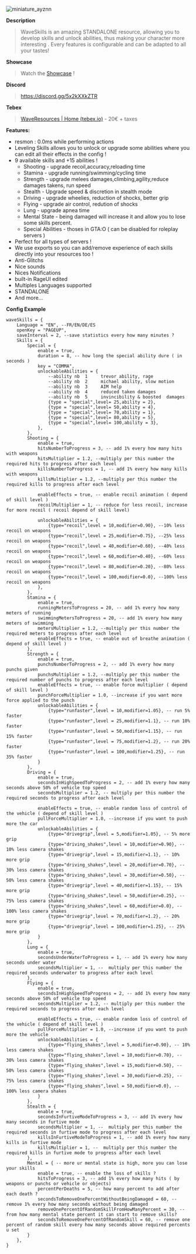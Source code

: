 ![miniature_ayznn](https://user-images.githubusercontent.com/67419505/148667736-3b8b80f1-a9ef-4bf8-a9e3-263ebfe68a5f.png)

**Description**
> WaveSkills is an amazing STANDALONE resource, allowing you to develop skills and unlock abilities, thus making your character more interesting .
> Every features is configurable and can be adapted to all your tastes!

**Showcase**
> Watch the [Showcase](https://www.youtube.com/watch?v=cDjsxFXmKg0) !

**Discord**
> https://discord.gg/5x2kXXkZTR

**Tebex**
> [WaveResources | Home (tebex.io)](https://waveresources.tebex.io/category/resources) - 20€ + taxes

**Features:**

* resmon : 0.0ms while performing actions
* Leveling Skills allows you to unlock or upgrade some abilities where you can edit all their effects in the config !
* 9  available skills and +15 abilities !
  * Shooting - upgrade recoil,accuracy,reloading time
  * Stamina - upgrade running/swimming/cycling time
  * Strength - upgrade melees damages,climbing,agility,reduce damages takens, run speed
  * Stealth - Upgrade speed & discretion in stealth mode
  * Driving - upgrade wheelies, reduction of shocks, better grip
  * Flying - upgrade air control, redution of shocks
  * Lung  - upgrade apnea time
  * Mental State  - being damaged will increase it and allow you to lose some skills percent.
  * Special Abilities - thoses in GTA:O ( can be disabled for roleplay  servers )
* Perfect for all types of servers ! 
* We use exports so you can add/remove experience of each skills directly into your resources too !
* Anti-Glitchs
* Nice sounds
* Nices Notifications
* built-in RageUI edited
* Multiples Languages supported
* STANDALONE
* And more...

**Config Example**
```
waveSkills = {
    Language = "EN", --FR/EN/DE/ES
    openKey = "PAGEUP",
    saveInterval = 2, --save statistics every how many minutes ?
    Skills = {
        Special = {
            enable = true,
            duration = 8, -- how long the special ability dure ( in seconds )
            key = "COMMA",
            unlockableAbilities = {
                --ability nb  1     trevor ability, rage
                --ability nb  2     michael ability, slow motion
                --ability nb  3     AIM help
                --ability nb  4     reduced taken damages
                --ability nb  5     invincibility & boosted  damages
                {type = "special",level= 25,ability = 2},
                {type = "special",level= 50,ability = 4},
                {type = "special",level= 70,ability = 1},
                {type = "special",level= 80,ability = 5},
                {type = "special",level= 100,ability = 3},
            },
        },
        Shooting = {
            enable = true,
            hitsNumberToProgress = 3, -- add 1% every how many hits with weapons
            hitsMultiplier = 1.2, --multiply per this number the required hits to progress after each level
            killsNumberToProgress = 1, -- add 1% every how many kills with weapons
            killsMultiplier = 1.2, --multiply per this number the required kills to progress after each level

            enableEffects = true, -- enable recoil animation ( depend of skill level )
            recoilMultiplier = 1, -- reduce for less recoil, increase for more recoil ( recoil depend of skill level)

            unlockableAbilities = {
                {type="recoil",level = 10,modifier=0.90}, --10% less recoil on weapons
                {type="recoil",level = 25,modifier=0.75}, --25% less recoil on weapons
                {type="recoil",level = 40,modifier=0.60}, --40% less recoil on weapons
                {type="recoil",level = 60,modifier=0.40}, --60% less recoil on weapons
                {type="recoil",level = 80,modifier=0.20}, --80% less recoil on weapons
                {type="recoil",level = 100,modifier=0.0}, --100% less recoil on weapons
            },
        },
        Stamina = {
            enable = true,
            runningMetersToProgress = 20, -- add 1% every how many meters of running
            swimmingMetersToProgress = 20, -- add 1% every how many meters of swimming
            metersMultiplier = 1.2, --multiply per this number the required meters to progress after each level
            enableEffects = true, -- enable out of breathe animation ( depend of skill level )
        },
        Strength = {
            enable = true,
            punchsNumberToProgress = 2, -- add 1% every how many punchs given
            punchsMultiplier = 1.2, --multiply per this number the required number of punchs to progress after each level
            enableEffects = true, -- enable force multiplier ( depend of skill level )
            punchForceMultiplier = 1.0, --increase if you want more force applied to the punch
            unlockableAbilities = {
                {type="runfaster",level = 10,modifier=1.05}, -- run 5% faster
                {type="runfaster",level = 25,modifier=1.1}, -- run 10% faster
                {type="runfaster",level = 50,modifier=1.15}, -- run 15% faster
                {type="runfaster",level = 75,modifier=1.2}, -- run 20% faster
                {type="runfaster",level = 100,modifier=1.25}, -- run 35% faster
            }
        },
        Driving = {
            enable = true,
            secondsInHighSpeedToProgress = 2, -- add 1% every how many seconds above 50% of vehicle top speed
            secondsMultiplier = 1.2, -- multiply per this number the required seconds to progress after each level

            enableEffects = true, -- enable random loss of control of the vehicle ( depend of skill level )
            pullForceMultiplier = 1.0, --increase if you want to push more the car 
            unlockableAbilities = {
                {type="drivegrip",level = 5,modifier=1.05}, -- 5% more grip
                {type="driving_shakes",level = 10,modifier=0.90}, -- 10% less camera shakes
                {type="drivegrip",level = 15,modifier=1.1}, -- 10% more grip
                {type="driving_shakes",level = 20,modifier=0.70}, -- 30% less camera shakes
                {type="driving_shakes",level = 30,modifier=0.50}, -- 50% less camera shakes
                {type="drivegrip",level = 40,modifier=1.15}, -- 15% more grip
                {type="driving_shakes",level = 50,modifier=0.25}, -- 75% less camera shakes
                {type="driving_shakes",level = 60,modifier=0.0}, -- 100% less camera shakes
                {type="drivegrip",level = 70,modifier=1.2}, -- 20% more grip
                {type="drivegrip",level = 100,modifier=1.25}, -- 25% more grip
            }
        },
        Lung = {
            enable = true,
            secondsUnderWaterToProgress = 1, -- add 1% every how many seconds under water
            secondsMultiplier = 1, --  multiply per this number the required seconds underwater to progress after each level
        },
        Flying = {
            enable = true,
            secondsInHighSpeedToProgress = 2, -- add 1% every how many seconds above 50% of vehicle top speed
            secondsMultiplier = 1.2, -- multiply per this number the required seconds to progress after each level

            enableEffects = true, -- enable random loss of control of the vehicle ( depend of skill level )
            pullForceMultiplier = 1.0, --increase if you want to push more the vehicle 
            unlockableAbilities = {
                {type="flying_shakes",level = 5,modifier=0.90}, -- 10% less camera shakes
                {type="flying_shakes",level = 10,modifier=0.70}, -- 30% less camera shakes
                {type="flying_shakes",level = 15,modifier=0.50}, -- 50% less camera shakes
                {type="flying_shakes",level = 30,modifier=0.25}, -- 75% less camera shakes
                {type="flying_shakes",level = 50,modifier=0.0}, -- 100% less camera shakes
            }
        },
        Stealth = {
            enable = true,
            secondsInFurtiveModeToProgress = 3, -- add 1% every how many seconds in furtive mode
            secondsMultiplier = 1, --  multiply per this number the required seconds in furtive mode to progress after each level
            killsInFurtiveModeToProgress = 1, -- add 1% every how many kills in furtive mode
            killsMultiplier = 1, --  multiply per this number the required kills in furtive mode to progress after each level
        },
        Mental = { -- more ur mental state is high, more you can lose your skills
            enable = true, -- enable the loss of skills ?
            hitsToProgress = 3, -- add 1% every how many hits ( by weapons or punchs or vehicle or objects) 
            percentPerDeaths = 5, -- how many percent to add after each death ?
            secondsToRemoveOnePercentWithoutBeingDamaged = 60, -- remove 1% every how many seconds without being damaged
            removeOnePercentOfRandomSkillFromHowManyPercent = 30, --from how many mental state percent it can start to remove skills?
            secondsToRemoveOnePercentOfRandomSkill = 60, -- remove one percent of random skill every how many seconds above required percents u set
        }
    },
}
```
